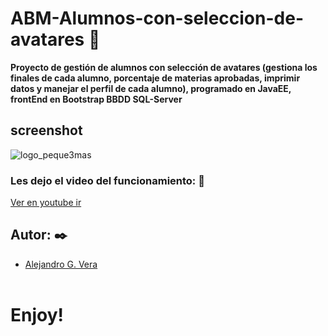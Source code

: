 # ABM-Alumnos-con-seleccion-de-avatares 🚀
__Proyecto de gestión de alumnos con selección de avatares (gestiona los finales de cada alumno, porcentaje de materias aprobadas, imprimir datos y manejar el perfil de cada alumno), programado en JavaEE, frontEnd en Bootstrap BBDD SQL-Server__

## screenshot
![logo_peque3mas](https://user-images.githubusercontent.com/10841467/64068509-7326a900-cc0f-11e9-9df4-aa6b323c4eb7.jpg)


### Les dejo el video del funcionamiento: 🔧
[Ver en youtube ir](https://www.youtube.com/watch?v=3TmNe4m7Km0)

## Autor: ✒️
* [Alejandro G. Vera](https://linkedin.com/in/alejandro-gonzalo-vera/)
<br/></br>
# Enjoy!
